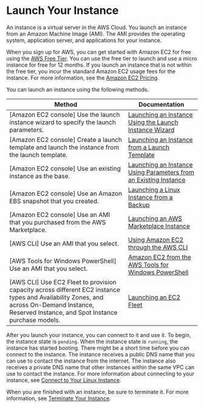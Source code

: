 # Launch Your Instance<a name="LaunchingAndUsingInstances"></a>

An instance is a virtual server in the AWS Cloud\. You launch an instance from an Amazon Machine Image \(AMI\)\. The AMI provides the operating system, application server, and applications for your instance\.

When you sign up for AWS, you can get started with Amazon EC2 for free using the [AWS Free Tier](https://aws.amazon.com/)\. You can use the free tier to launch and use a micro instance for free for 12 months\. If you launch an instance that is not within the free tier, you incur the standard Amazon EC2 usage fees for the instance\. For more information, see the [Amazon EC2 Pricing](https://aws.amazon.com/ec2/pricing)\.

You can launch an instance using the following methods\.


| Method | Documentation | 
| --- | --- | 
|  \[Amazon EC2 console\] Use the launch instance wizard to specify the launch parameters\.  |  [Launching an Instance Using the Launch Instance Wizard](launching-instance.md)  | 
|  \[Amazon EC2 console\] Create a launch template and launch the instance from the launch template\.  |  [Launching an Instance from a Launch Template](ec2-launch-templates.md)  | 
| \[Amazon EC2 console\] Use an existing instance as the base\. |  [Launching an Instance Using Parameters from an Existing Instance](launch-more-like-this.md)  | 
|  \[Amazon EC2 console\] Use an Amazon EBS snapshot that you created\.  |  [Launching a Linux Instance from a Backup](instance-launch-snapshot.md)  | 
|  \[Amazon EC2 console\] Use an AMI that you purchased from the AWS Marketplace\.  |  [Launching an AWS Marketplace Instance](launch-marketplace-console.md)  | 
|  \[AWS CLI\] Use an AMI that you select\.  |  [Using Amazon EC2 through the AWS CLI](https://docs.aws.amazon.com/cli/latest/userguide/cli-services-ec2-instances.html)  | 
|  \[AWS Tools for Windows PowerShell\] Use an AMI that you select\.  |  [Amazon EC2 from the AWS Tools for Windows PowerShell](https://docs.aws.amazon.com/powershell/latest/userguide/pstools-ec2.html)  | 
|  \[AWS CLI\] Use EC2 Fleet to provision capacity across different EC2 instance types and Availability Zones, and across On\-Demand Instance, Reserved Instance, and Spot Instance purchase models\.   |  [Launching an EC2 Fleet](ec2-fleet.md)  | 

After you launch your instance, you can connect to it and use it\. To begin, the instance state is `pending`\. When the instance state is `running`, the instance has started booting\. There might be a short time before you can connect to the instance\. The instance receives a public DNS name that you can use to contact the instance from the internet\. The instance also receives a private DNS name that other instances within the same VPC can use to contact the instance\. For more information about connecting to your instance, see [Connect to Your Linux Instance](AccessingInstances.md)\.

When you are finished with an instance, be sure to terminate it\. For more information, see [Terminate Your Instance](terminating-instances.md)\.